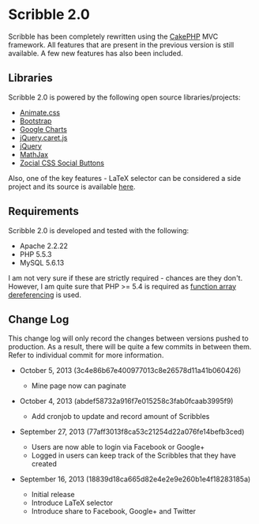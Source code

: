 # Scribble 2.0
Scribble has been completely rewritten using the [CakePHP](http://cakephp.org/) MVC framework. All features that are present in the previous version is still available. A few new features has also been included.

## Libraries
Scribble 2.0 is powered by the following open source libraries/projects:

- [Animate.css](https://github.com/daneden/animate.css)
- [Bootstrap](http://getbootstrap.com/)
- [Google Charts](https://developers.google.com/chart/)
- [jQuery.caret.js](https://github.com/garyharan/jQuery-caret-utilities)
- [jQuery](http://jquery.com/)
- [MathJax](http://www.mathjax.org/)
- [Zocial CSS Social Buttons](http://zocial.smcllns.com/)

Also, one of the key features - LaTeX selector can be considered a side project and its source is available [here](https://github.com/yihangho/latex-editor).

## Requirements
Scribble 2.0 is developed and tested with the following:

- Apache 2.2.22
- PHP 5.5.3
- MySQL 5.6.13

I am not very sure if these are strictly required - chances are they don't. However, I am quite sure that PHP >= 5.4 is required as [function array dereferencing](http://www.php.net/manual/en/migration54.new-features.php) is used.

## Change Log
This change log will only record the changes between versions pushed to production. As a result, there will be quite a few commits in between them. Refer to individual commit for more information.

- October 5, 2013 (3c4e86b67e400977013c8e26578d11a41b060426)

  - Mine page now can paginate

- October 4, 2013 (abdef58732a916f7e015258c3fab0fcaab3995f9)

  - Add cronjob to update and record amount of Scribbles

- September 27, 2013 (77aff3013f8ca53c21254d22a076fe14befb3ced)

  - Users are now able to login via Facebook or Google+
  - Logged in users can keep track of the Scribbles that they have created

- September 16, 2013 (18839d18ca665d82e4e2e9e260b1e4f18283185a)

  - Initial release
  - Introduce LaTeX selector
  - Introduce share to Facebook, Google+ and Twitter
